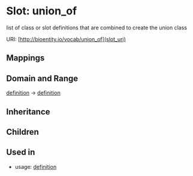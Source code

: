 # Slot: union_of


list of class or slot definitions that are combined to create the union class

URI: [http://bioentity.io/vocab/union_of](slot_uri)
## Mappings

## Domain and Range

[definition](Definition.md) -> [definition](Definition.md)
## Inheritance

## Children

## Used in

 *  usage: [definition](Definition.md)
